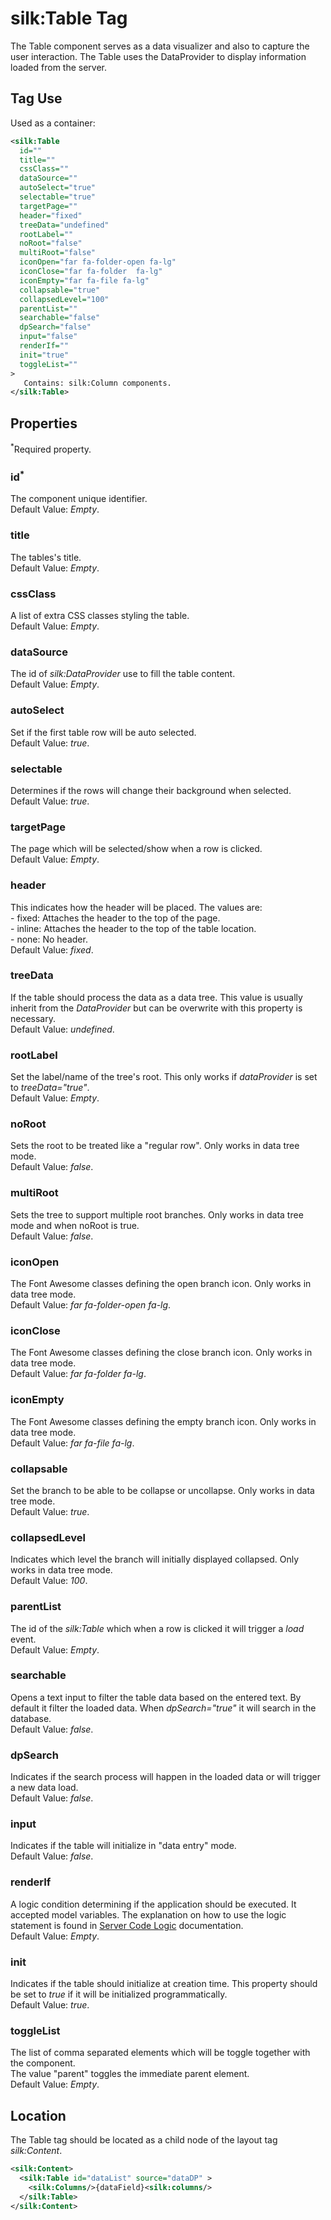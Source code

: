 # silk:Table Tag
The Table component serves as a data visualizer and also to capture the user interaction. The Table uses the DataProvider to display information loaded from the server.

## Tag Use
Used as a container:
```xml
<silk:Table
  id=""
  title=""
  cssClass=""
  dataSource=""
  autoSelect="true"
  selectable="true"
  targetPage=""
  header="fixed"
  treeData="undefined"
  rootLabel=""
  noRoot="false"
  multiRoot="false"
  iconOpen="far fa-folder-open fa-lg"
  iconClose="far fa-folder  fa-lg"
  iconEmpty="far fa-file fa-lg"
  collapsable="true"
  collapsedLevel="100"
  parentList=""
  searchable="false"
  dpSearch="false"
  input="false"
  renderIf=""
  init="true"
  toggleList=""
>
   Contains: silk:Column components.
</silk:Table>
```

## Properties 
<sup>*</sup>Required property.
### id<sup>*</sup>
The component unique identifier.<br>Default Value: *Empty*.
### title
The tables's title.<br>Default Value: *Empty*.
### cssClass
A list of extra CSS classes styling the table.<br>Default Value: *Empty*.
### dataSource
The id of *silk:DataProvider* use to fill the table content.<br>Default Value: *Empty*.
### autoSelect
Set if the first table row will be auto selected.<br>Default Value: *true*.
### selectable
Determines if the rows will change their background when selected.<br>Default Value: *true*.
### targetPage
The page which will be selected/show when a row is clicked.<br>Default Value: *Empty*.
### header
This indicates how the header will be placed. The values are:<br>- fixed: Attaches the header to the top of the page.<br>- inline: Attaches the header to the top of the table location.<br>- none: No header.<br>Default Value: *fixed*.
### treeData
If the table should process the data as a data tree. This value is usually inherit from the *DataProvider* but can be overwrite with this property is necessary.<br>Default Value: *undefined*.
### rootLabel
Set the label/name of the tree's root. This only works if *dataProvider* is set to *treeData="true"*.<br>Default Value: *Empty*.
### noRoot
Sets the root to be treated like a "regular row". Only works in data tree mode.<br>Default Value: *false*.
### multiRoot
Sets the tree to support multiple root branches. Only works in data tree mode and when noRoot is true.<br>Default Value: *false*.
### iconOpen
The Font Awesome classes defining the open branch icon. Only works in data tree mode.<br>Default Value: *far fa-folder-open fa-lg*.
### iconClose
The Font Awesome classes defining the close branch icon. Only works in data tree mode.<br>Default Value: *far fa-folder  fa-lg*.
### iconEmpty
The Font Awesome classes defining the empty branch icon. Only works in data tree mode.<br>Default Value: *far fa-file fa-lg*.
### collapsable
Set the branch to be able to be collapse or uncollapse. Only works in data tree mode.<br>Default Value: *true*.
### collapsedLevel
Indicates which level the branch will initially displayed collapsed. Only works in data tree mode.<br>Default Value: *100*.
### parentList
The id of the *silk:Table* which when a row is clicked it will trigger a *load* event.<br>Default Value: *Empty*.
### searchable
Opens a text input to filter the table data based on the entered text. By default it filter the loaded data. When *dpSearch="true"* it will search in the database.<br>Default Value: *false*.
### dpSearch
Indicates if the search process will happen in the loaded data or will trigger a new data load.<br>Default Value: *false*.
### input
Indicates if the table will initialize in "data entry" mode.<br>Default Value: *false*.
### renderIf
A logic condition determining if the application should be executed. It accepted model variables. The explanation on how to use the logic statement is found in <a href="how_to/server_code_logic.md">Server Code Logic</a> documentation.<br>Default Value: *Empty*.
### init
Indicates if the table should initialize at creation time. This property should be set to *true* if it will be initialized programmatically.<br>Default Value: *true*.
### toggleList
The list of comma separated elements which will be toggle together with the component.<br>The value "parent" toggles the immediate parent element.<br>Default Value: *Empty*.
## Location

The Table tag should be located as a child node of the layout tag *silk:Content*.

```xml
<silk:Content>
  <silk:Table id="dataList" source="dataDP" >
    <silk:Columns/>{dataField}<silk:columns/>
  </silk:Table>
</silk:Content>
```
